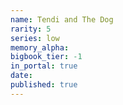 ```yaml
---
name: Tendi and The Dog
rarity: 5
series: low
memory_alpha:
bigbook_tier: -1
in_portal: true
date:
published: true
---
```



